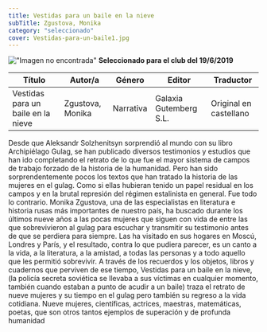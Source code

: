 ```yaml
---
title: Vestidas para un baile en la nieve
subTitle: Zgustova, Monika
category: "seleccionado"
cover: Vestidas-para-un-baile1.jpg
---
```

!["Imagen no encontrada"](Vestidas-para-un-baile1.jpg)
**__Seleccionado para el club del 19/6/2019__**

Título | Autor/a | Género | Editor | Traductor |
------ | ------- | ------ | ------ | --------- |
Vestidas para un baile en la nieve | Zgustova, Monika | Narrativa | Galaxia Gutemberg S.L. | Original en castellano|

Desde que Aleksandr Solzhenitsyn sorprendió al mundo con su libro Archipiélago Gulag, se han publicado diversos testimonios y estudios que han ido completando el retrato de lo que fue el mayor sistema de campos de trabajo forzado de la historia de la humanidad. Pero han sido sorprendentemente pocos los textos que han tratado la historia de las mujeres en el gulag. Como si ellas hubieran tenido un papel residual en los campos y en la brutal represión del régimen estalinista en general. Fue todo lo contrario. Monika Zgustova, una de las especialistas en literatura e historia rusas más importantes de nuestro país, ha buscado durante los últimos nueve años a las pocas mujeres que siguen con vida de entre las que sobrevivieron al gulag para escuchar y transmitir su testimonio antes de que se perdiera para siempre. Las ha visitado en sus hogares en Moscú, Londres y París, y el resultado, contra lo que pudiera parecer, es un canto a la vida, a la literatura, a la amistad, a todas las personas y a todo aquello que les permitió sobrevivir. A través de los recuerdos y los objetos, libros y cuadernos que perviven de ese tiempo, Vestidas para un baile en la nieve, (la policía secreta soviética se llevaba a sus víctimas en cualquier momento, también cuando estaban a punto de acudir a un baile) traza el retrato de nueve mujeres y su tiempo en el gulag pero también su regreso a la vida cotidiana. Nueve mujeres, científicas, actrices, maestras, matemáticas, poetas, que son otros tantos ejemplos de superación y de profunda humanidad
